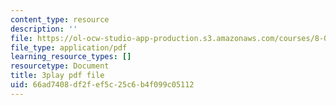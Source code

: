 ```yaml
---
content_type: resource
description: ''
file: https://ol-ocw-studio-app-production.s3.amazonaws.com/courses/8-01sc-classical-mechanics-fall-2016/66ad7408df2fef5c25c6b4f099c05112_qmCbc9dbwXU.pdf
file_type: application/pdf
learning_resource_types: []
resourcetype: Document
title: 3play pdf file
uid: 66ad7408-df2f-ef5c-25c6-b4f099c05112
---
```

